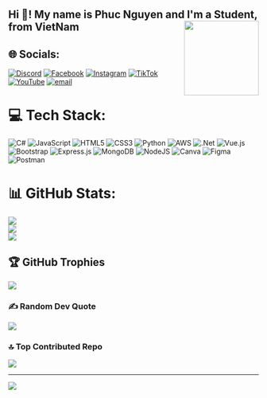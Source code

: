 <h2 align="left">Hi 👋! My name is Phuc Nguyen and I'm a Student, from VietNam <img align="right" height="150" src="https://i.pinimg.com/originals/ba/fc/cd/bafccd3d93e77137e7753face3eefc69.gif"  /></h2>

## 🌐 Socials:
[![Discord](https://img.shields.io/badge/Discord-%237289DA.svg?logo=discord&logoColor=white)](https://discord.gg/https://discord.gg/YffhUwzs8f) [![Facebook](https://img.shields.io/badge/Facebook-%231877F2.svg?logo=Facebook&logoColor=white)](https://facebook.com/https://www.facebook.com/phucNguyen.1228) [![Instagram](https://img.shields.io/badge/Instagram-%23E4405F.svg?logo=Instagram&logoColor=white)](https://instagram.com/https://www.instagram.com/__y0m0st__/) [![TikTok](https://img.shields.io/badge/TikTok-%23000000.svg?logo=TikTok&logoColor=white)](https://tiktok.com/@https://www.tiktok.com/@y0m0stisme) [![YouTube](https://img.shields.io/badge/YouTube-%23FF0000.svg?logo=YouTube&logoColor=white)](https://youtube.com/@https://www.youtube.com/@yomostkillaura) [![email](https://img.shields.io/badge/Email-D14836?logo=gmail&logoColor=white)](mailto:phucnguyen2812cuwin@gmail.com) 

# 💻 Tech Stack:
![C#](https://img.shields.io/badge/c%23-%23239120.svg?style=for-the-badge&logo=csharp&logoColor=white) ![JavaScript](https://img.shields.io/badge/javascript-%23323330.svg?style=for-the-badge&logo=javascript&logoColor=%23F7DF1E) ![HTML5](https://img.shields.io/badge/html5-%23E34F26.svg?style=for-the-badge&logo=html5&logoColor=white) ![CSS3](https://img.shields.io/badge/css3-%231572B6.svg?style=for-the-badge&logo=css3&logoColor=white) ![Python](https://img.shields.io/badge/python-3670A0?style=for-the-badge&logo=python&logoColor=ffdd54) ![AWS](https://img.shields.io/badge/AWS-%23FF9900.svg?style=for-the-badge&logo=amazon-aws&logoColor=white) ![.Net](https://img.shields.io/badge/.NET-5C2D91?style=for-the-badge&logo=.net&logoColor=white) ![Vue.js](https://img.shields.io/badge/vue.js-%2335495e.svg?style=for-the-badge&logo=vuedotjs&logoColor=%234FC08D) ![Bootstrap](https://img.shields.io/badge/bootstrap-%238511FA.svg?style=for-the-badge&logo=bootstrap&logoColor=white) ![Express.js](https://img.shields.io/badge/express.js-%23404d59.svg?style=for-the-badge&logo=express&logoColor=%2361DAFB) ![MongoDB](https://img.shields.io/badge/MongoDB-%234ea94b.svg?style=for-the-badge&logo=mongodb&logoColor=white) ![NodeJS](https://img.shields.io/badge/node.js-6DA55F?style=for-the-badge&logo=node.js&logoColor=white) ![Canva](https://img.shields.io/badge/Canva-%2300C4CC.svg?style=for-the-badge&logo=Canva&logoColor=white) ![Figma](https://img.shields.io/badge/figma-%23F24E1E.svg?style=for-the-badge&logo=figma&logoColor=white) ![Postman](https://img.shields.io/badge/Postman-FF6C37?style=for-the-badge&logo=postman&logoColor=white)
# 📊 GitHub Stats:
![](https://github-readme-stats.vercel.app/api?username=YomostCodeDao&theme=vue&hide_border=false&include_all_commits=false&count_private=true)<br/>
![](https://nirzak-streak-stats.vercel.app/?user=YomostCodeDao&theme=vue&hide_border=false)<br/>
![](https://github-readme-stats.vercel.app/api/top-langs/?username=YomostCodeDao&theme=vue&hide_border=false&include_all_commits=false&count_private=true&layout=compact)

## 🏆 GitHub Trophies
![](https://github-profile-trophy.vercel.app/?username=YomostCodeDao&theme=tokyonight&no-frame=false&no-bg=false&margin-w=4)

### ✍️ Random Dev Quote
![](https://quotes-github-readme.vercel.app/api?type=horizontal&theme=radical)

### 🔝 Top Contributed Repo
![](https://github-contributor-stats.vercel.app/api?username=YomostCodeDao&limit=5&theme=dark&combine_all_yearly_contributions=true)

---
[![](https://visitcount.itsvg.in/api?id=YomostCodeDao&icon=2&color=8)](https://visitcount.itsvg.in)

<!-- Proudly created with GPRM ( https://gprm.itsvg.in ) -->
